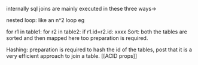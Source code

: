 internally sql joins are mainly executed in these three ways->

nested loop: like an n^2 loop eg

for r1 in table1:
	for r2 in table2:
			if r1.id=r2.id:
				xxxx
Sort: both the tables are sorted and then mapped 
		here too preparation is required. 

Hashing:
	preparation is required to hash the id of the tables, post that it is a very efficient approach to join a table.
[[ACID props]]